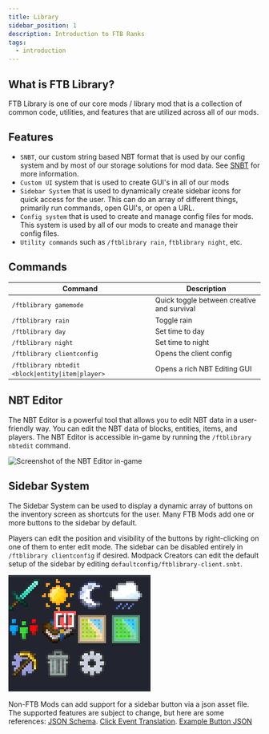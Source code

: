 ```yaml
---
title: Library
sidebar_position: 1
description: Introduction to FTB Ranks
tags:
  - introduction
---
```


## What is FTB Library?

FTB Library is one of our core mods / library mod that is a collection of common code, utilities, and features that are utilized across all of our mods. 

## Features

- `SNBT`, our custom string based NBT format that is used by our config system and by most of our storage solutions for mod data. See [SNBT](/docs/mods/technical/SNBT/) for more information.
- `Custom UI` system that is used to create GUI's in all of our mods
- `Sidebar System` that is used to dynamically create sidebar icons for quick access for the user. This can do an array of different things, primarily run commands, open GUI's, or open a URL.
- `Config system` that is used to create and manage config files for mods. This system is used by all of our mods to create and manage their config files.
- `Utility commands` such as `/ftblibrary rain`, `ftblibrary night`, etc.

## Commands

| Command | Description |
| --- | --- |
| `/ftblibrary gamemode` | Quick toggle between creative and survival |
| `/ftblibrary rain` | Toggle rain |
| `/ftblibrary day` | Set time to day |
| `/ftblibrary night` | Set time to night |
| `/ftblibrary clientconfig` | Opens the client config |
| `/ftblibrary nbtedit <block\|entity\|item\|player>` | Opens a rich NBT Editing GUI |

## NBT Editor

The NBT Editor is a powerful tool that allows you to edit NBT data in a user-friendly way. You can edit the NBT data of blocks, entities, items, and players. The NBT Editor is accessible in-game by running the `/ftblibrary nbtedit` command.

![Screenshot of the NBT Editor in-game](../../_assets/ftb-library-nbt-editor.png)

## Sidebar System

The Sidebar System can be used to display a dynamic array of buttons on the inventory screen as shortcuts for the user. Many FTB Mods add one or more buttons to the sidebar by default.

Players can edit the position and visibility of the buttons by right-clicking on one of them to enter edit mode. The sidebar can be disabled entirely in `/ftblibrary clientconfig` if desired. Modpack Creators can edit the default setup of the sidebar by editing `defaultconfig/ftblibrary-client.snbt`.

![Screenshot of the Sidebar Buttons in-game](../../_assets/ftb-library-sidebar-buttons.png)

Non-FTB Mods can add support for a sidebar button via a json asset file. The supported features are subject to change, but here are some references: [JSON Schema](https://github.com/FTBTeam/FTB-Library/blob/dev/common/src/main/java/dev/ftb/mods/ftblibrary/sidebar/SidebarButtonData.java#L26). [Click Event Translation](https://github.com/FTBTeam/FTB-Library/blob/dev/common/src/main/java/dev/ftb/mods/ftblibrary/util/client/ClientUtils.java#L67). [Example Button JSON](https://github.com/FTBTeam/FTB-Library/blob/dev/common/src/main/resources/assets/ftblibrary/sidebar_buttons/toggle/day.json)
